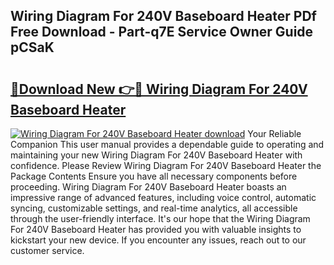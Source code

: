 ## Wiring Diagram For 240V Baseboard Heater PDf Free Download - Part-q7E Service Owner Guide pCSaK

# <h2><a href="http://dft03n.blite.top/?on=Wiring+Diagram+For+240V+Baseboard+Heater">🔗Download New 👉🔴 Wiring Diagram For 240V Baseboard Heater</a></h2>

[![Wiring Diagram For 240V Baseboard Heater download](https://i.imgur.com/lujVjoI.png)](http://dft03n.blite.top/?on=Wiring+Diagram+For+240V+Baseboard+Heater)
Your Reliable Companion This user manual provides a dependable guide to operating and maintaining your new Wiring Diagram For 240V Baseboard Heater with confidence. Please Review Wiring Diagram For 240V Baseboard Heater the Package Contents Ensure you have all necessary components before proceeding. Wiring Diagram For 240V Baseboard Heater boasts an impressive range of advanced features, including voice control, automatic syncing, customizable settings, and real-time analytics, all accessible through the user-friendly interface. It's our hope that the Wiring Diagram For 240V Baseboard Heater has provided you with valuable insights to kickstart your new device. If you encounter any issues, reach out to our customer service.
